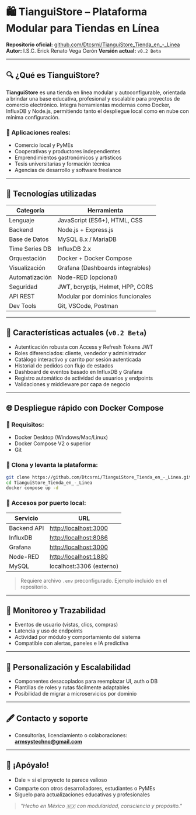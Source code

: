 # 🛍️ TianguiStore – Plataforma Modular para Tiendas en Línea

**Repositorio oficial:** [github.com/Dtcsrni/TianguiStore\_Tienda\_en\_-\_Linea](https://github.com/Dtcsrni/TianguiStore_Tienda_en_-_Linea)
**Autor:** I.S.C. Erick Renato Vega Cerón
**Versión actual:** `v0.2 Beta`

---

## 🔍 ¿Qué es TianguiStore?

**TianguiStore** es una tienda en línea modular y autoconfigurable, orientada a brindar una base educativa, profesional y escalable para proyectos de comercio electrónico. Integra herramientas modernas como Docker, InfluxDB y Node.js, permitiendo tanto el despliegue local como en nube con mínima configuración.

### 🏦 Aplicaciones reales:

* Comercio local y PyMEs
* Cooperativas y productores independientes
* Emprendimientos gastronómicos y artísticos
* Tesis universitarias y formación técnica
* Agencias de desarrollo y software freelance

---

## 📁 Tecnologías utilizadas

| Categoría      | Herramienta                      |
| -------------- | -------------------------------- |
| Lenguaje       | JavaScript (ES6+), HTML, CSS     |
| Backend        | Node.js + Express.js             |
| Base de Datos  | MySQL 8.x / MariaDB              |
| Time Series DB | InfluxDB 2.x                     |
| Orquestación   | Docker + Docker Compose          |
| Visualización  | Grafana (Dashboards integrables) |
| Automatización | Node-RED (opcional)              |
| Seguridad      | JWT, bcryptjs, Helmet, HPP, CORS |
| API REST       | Modular por dominios funcionales |
| Dev Tools      | Git, VSCode, Postman             |

---

## 🚀 Características actuales (`v0.2 Beta`)

* Autenticación robusta con Access y Refresh Tokens JWT
* Roles diferenciados: cliente, vendedor y administrador
* Catálogo interactivo y carrito por sesión autenticada
* Historial de pedidos con flujo de estados
* Dashboard de eventos basado en InfluxDB y Grafana
* Registro automático de actividad de usuarios y endpoints
* Validaciones y middleware por capa de negocio

---

## 🌐 Despliegue rápido con Docker Compose

### 📅 Requisitos:

* Docker Desktop (Windows/Mac/Linux)
* Docker Compose V2 o superior
* Git

### 🔄 Clona y levanta la plataforma:

```bash
git clone https://github.com/Dtcsrni/TianguiStore_Tienda_en_-_Linea.git
cd TianguiStore_Tienda_en_-_Linea
docker compose up -d
```

### 🔢 Accesos por puerto local:

| Servicio    | URL                                            |
| ----------- | ---------------------------------------------- |
| Backend API | [http://localhost:3000](http://localhost:3000) |
| InfluxDB    | [http://localhost:8086](http://localhost:8086) |
| Grafana     | [http://localhost:3000](http://localhost:3000) |
| Node-RED    | [http://localhost:1880](http://localhost:1880) |
| MySQL       | localhost:3306 (externo)                       |

> Requiere archivo `.env` preconfigurado. Ejemplo incluido en el repositorio.

---

## 🔬 Monitoreo y Trazabilidad

* Eventos de usuario (vistas, clics, compras)
* Latencia y uso de endpoints
* Actividad por módulo y comportamiento del sistema
* Compatible con alertas, paneles e IA predictiva

---

## 🔧 Personalización y Escalabilidad

* Componentes desacoplados para reemplazar UI, auth o DB
* Plantillas de roles y rutas fácilmente adaptables
* Posibilidad de migrar a microservicios por dominio

---

## 🖋️ Contacto y soporte

* Consultorías, licenciamiento o colaboraciones:
  **[armsystechno@gmail.com](mailto:armsystechno@gmail.com)**

---

## 🌟 ¡Apóyalo!

* Dale ⭐ si el proyecto te parece valioso
* Comparte con otros desarrolladores, estudiantes o PyMEs
* Síguelo para actualizaciones educativas y profesionales

> *"Hecho en México 🇲🇽 con modularidad, consciencia y propósito."*
